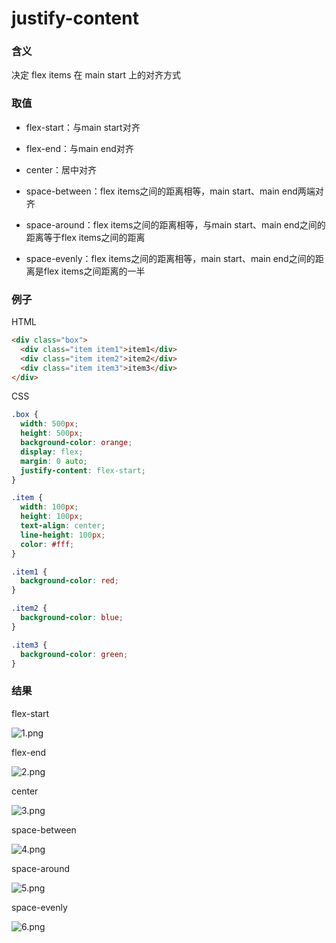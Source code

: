 # justify-content

### 含义

决定 flex items 在 main start 上的对齐方式

### 取值

- flex-start：与main start对齐

- flex-end：与main end对齐

- center：居中对齐

- space-between：flex items之间的距离相等，main start、main end两端对齐

- space-around：flex items之间的距离相等，与main start、main end之间的距离等于flex items之间的距离

- space-evenly：flex items之间的距离相等，main start、main end之间的距离是flex items之间距离的一半

### 例子

HTML

```html
<div class="box">
  <div class="item item1">item1</div>
  <div class="item item2">item2</div>
  <div class="item item3">item3</div>
</div>
```

CSS

```css
.box {
  width: 500px;
  height: 500px;
  background-color: orange;
  display: flex;
  margin: 0 auto;
  justify-content: flex-start;
}

.item {
  width: 100px;
  height: 100px;
  text-align: center;
  line-height: 100px;
  color: #fff;
}

.item1 {
  background-color: red;
}

.item2 {
  background-color: blue;
}

.item3 {
  background-color: green;
}
```

### 结果

flex-start

![1.png](https://img10.360buyimg.com/ddimg/jfs/t1/185559/4/20373/4069/6120c0ceEfbad6d8b/3504ed4e4ea14cdf.png)

flex-end

![2.png](https://img14.360buyimg.com/ddimg/jfs/t1/181002/27/20383/4073/6120c0cdE4905d63c/ca27fe018d0c4c51.png)

center

![3.png](https://img11.360buyimg.com/ddimg/jfs/t1/194460/36/19242/4069/6120c0cdE99c16c0c/e94875d2eb311858.png)

space-between

![4.png](https://img10.360buyimg.com/ddimg/jfs/t1/181343/21/20447/4042/6120c0cdEa6f17c0b/3948fe70fcc48d5a.png)

space-around

![5.png](https://img11.360buyimg.com/ddimg/jfs/t1/194928/17/19408/4144/6120c10dE6d16ec5e/5fd0dbee4612166c.png)

space-evenly

![6.png](https://img12.360buyimg.com/ddimg/jfs/t1/187320/21/19479/4140/6120c10dE52c5e03f/0f4733c9e864e402.png)
